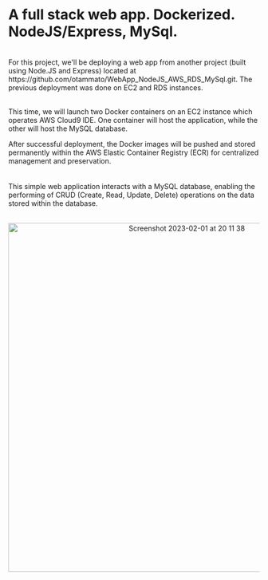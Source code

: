   
# A full stack web app. Dockerized. NodeJS/Express, MySql.

<br>
For this project, we'll be deploying a web app from another project (built using Node.JS and Express) located at https://github.com/otammato/WebApp_NodeJS_AWS_RDS_MySql.git. The previous deployment was done on EC2 and RDS instances.
<br><br>

This time, we will launch two Docker containers on an EC2 instance which operates AWS Cloud9 IDE. One container will host the application, while the other will host the MySQL database. 

After successful deployment, the Docker images will be pushed and stored permanently within the AWS Elastic Container Registry (ECR) for centralized management and preservation.
<br><br><br>
This simple web application interacts with a MySQL database, enabling the performing of CRUD (Create, Read, Update, Delete) operations on the data stored within the database.
<br><br>
<p align="center" >
  <img width="700" alt="Screenshot 2023-02-01 at 20 11 38" src="https://user-images.githubusercontent.com/104728608/216415601-4f8b42e4-d7f6-4e0a-9274-16a062b7591d.png">
</p>
<br><br>
